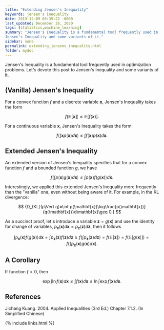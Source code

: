 ```yaml
--- 
title: "Extending Jensen's Inequality"
keywords: jensen's inequality
date: 2019-12-09 08:35:22 -0800
last_updated: December 26, 2020
tags: [statistics,machine_learning]
summary: "Jensen's Inequality is a fundamental tool frequently used in optimization problems. Let's devote this post to
Jensen's Inequality and some variants of it."
sidebar: none
permalink: extending_jensens_inequality.html
folder: mydoc
---
```


Jensen's Inequality is a fundamental tool frequently used in optimization problems. Let's devote this post to Jensen's
Inequality and some variants of it.

## (Vanilla) Jensen's Inequality
For a convex function $f$ and a discrete variable $\mathbf{x}$, Jensen's Inequality takes the form

$$
  {f(\mathbb{E}[\mathbf{x}])\leq\mathbb{E}[f(\mathbf{x})].}
$$

For a continuous variable $\mathbf{x}$, Jensen's Inequality takes the form

$$
  {f\left(\int\mathbf{x}p(\mathbf{x})d\mathbf{x}\right)\leq\int f(\mathbf{x})p(\mathbf{x})d\mathbf{x}.}
$$

## Extended Jensen's Inequality
An extended version of Jensen's Inequality specifies that for a convex function $f$ and a bounded function $g$, we have

$$
  {f\left(\int p(\mathbf{x})g(\mathbf{x})d\mathbf{x}\right)\leq\int p(\mathbf{x})f(g(\mathbf{x}))d\mathbf{x}.}
$$

Interestingly, we applied this extended Jensen's Inequality more frequently than the "vanilla" one, even without being
aware of it. For example, in the KL divergence:

$$
  {D_{KL}(p\Vert q)=\int p(\mathbf{x})\log\frac{p(\mathbf{x})}{q(\mathbf{x})}d\mathbf{x}\geq 0.}
$$

As a succinct proof, let's introduce a variable $\mathbf{z}=g(\mathbf{x})$ and use the identity for change of variables,
$p_{\mathbf{x}}(\mathbf{x})d\mathbf{x}=p_{\mathbf{z}}(\mathbf{z})d\mathbf{z}$, then it follows

$$
  {\int p_{\mathbf{x}}(\mathbf{x})f(g(\mathbf{x}))d\mathbf{x}
  =\int p_{\mathbf{z}}(\mathbf{z})f(\mathbf{z})d\mathbf{z}\geq f\left(\int p_{\mathbf{z}}(\mathbf{z})d\mathbf{z}\right)
  =f\left(\mathbb{E}[\mathbf{z}])=f(\mathbb{E}[g(\mathbf{x})]\right)=f\left(\int p_{\mathbf{x}}(\mathbf{x})g(\mathbf{x})d\mathbf{x}\right).}
$$

## A Corollary
If function $f>0$, then

$$
  {\exp\int\ln f(\mathbf{x})d\mathbf{x}\le\int f(\mathbf{x})d\mathbf{x}\le\ln\int\exp f(\mathbf{x})d\mathbf{x}.}
$$

## References
Jichang Kuang. 2004. Applied Inequalities (3rd Ed.) Chapter 7.1.2. (In Simplified Chinese)

{% include links.html %}

